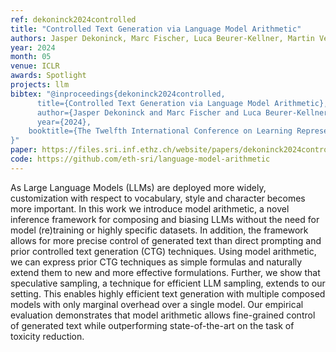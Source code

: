 ```yaml
---
ref: dekoninck2024controlled
title: "Controlled Text Generation via Language Model Arithmetic"
authors: Jasper Dekoninck, Marc Fischer, Luca Beurer-Kellner, Martin Vechev
year: 2024
month: 05
venue: ICLR
awards: Spotlight
projects: llm
bibtex: "@inproceedings{dekoninck2024controlled,
      title={Controlled Text Generation via Language Model Arithmetic}, 
      author={Jasper Dekoninck and Marc Fischer and Luca Beurer-Kellner and Martin Vechev},
      year={2024},
	booktitle={The Twelfth International Conference on Learning Representations}'
}"
paper: https://files.sri.inf.ethz.ch/website/papers/dekoninck2024controlled.pdf
code: https://github.com/eth-sri/language-model-arithmetic
---
```


As Large Language Models (LLMs) are deployed more widely, customization with respect to vocabulary, style and character becomes more important. In this work we introduce model arithmetic, a novel inference framework for composing and biasing LLMs without the need for model (re)training or highly specific datasets. In addition, the framework allows for more precise control of generated text than direct prompting and prior controlled text generation (CTG) techniques. Using model arithmetic, we can express prior CTG techniques as simple formulas and naturally extend them to new and more effective formulations. Further, we show that speculative sampling, a technique for efficient LLM sampling, extends to our setting. This enables highly efficient text generation with multiple composed models with only marginal overhead over a single model. Our empirical evaluation demonstrates that model arithmetic allows fine-grained control of generated text while outperforming state-of-the-art on the task of toxicity reduction.